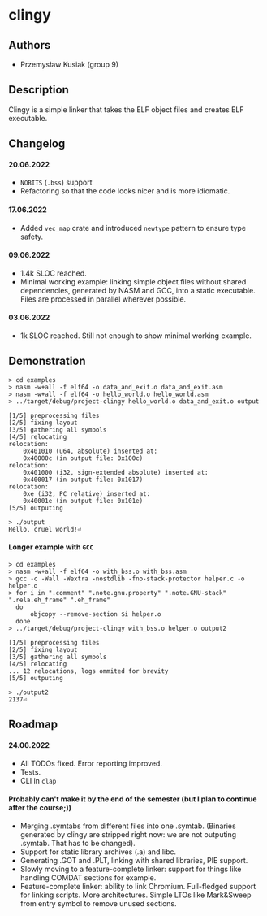 # clingy

## Authors
- Przemysław Kusiak (group 9)

## Description
Clingy is a simple linker that takes the ELF object files and creates ELF
executable.

## Changelog

#### 20.06.2022
 * `NOBITS` (`.bss`) support
 * Refactoring so that the code looks nicer and is more idiomatic.

#### 17.06.2022
 * Added `vec_map` crate and introduced `newtype` pattern to ensure type safety.

#### 09.06.2022
 * 1.4k SLOC reached.
 * Minimal working example: linking simple object files without shared
   dependencies, generated by NASM and GCC, into a static executable. Files are
   processed in parallel wherever possible.

#### 03.06.2022
 * 1k SLOC reached. Still not enough to show minimal working example.

## Demonstration

```
> cd examples
> nasm -w+all -f elf64 -o data_and_exit.o data_and_exit.asm
> nasm -w+all -f elf64 -o hello_world.o hello_world.asm
> ../target/debug/project-clingy hello_world.o data_and_exit.o output

[1/5] preprocessing files
[2/5] fixing layout
[3/5] gathering all symbols
[4/5] relocating
relocation:
    0x401010 (u64, absolute) inserted at:
    0x40000c (in output file: 0x100c)
relocation:
    0x401000 (i32, sign-extended absolute) inserted at:
    0x400017 (in output file: 0x1017)
relocation:
    0xe (i32, PC relative) inserted at:
    0x40001e (in output file: 0x101e)
[5/5] outputing

> ./output
Hello, cruel world!⏎
```

#### Longer example with `GCC`

```
> cd examples
> nasm -w+all -f elf64 -o with_bss.o with_bss.asm
> gcc -c -Wall -Wextra -nostdlib -fno-stack-protector helper.c -o helper.o
> for i in ".comment" ".note.gnu.property" ".note.GNU-stack" ".rela.eh_frame" ".eh_frame" 
  do
      objcopy --remove-section $i helper.o
  done
> ../target/debug/project-clingy with_bss.o helper.o output2

[1/5] preprocessing files
[2/5] fixing layout
[3/5] gathering all symbols
[4/5] relocating
... 12 relocations, logs ommited for brevity
[5/5] outputing

> ./output2
2137⏎
```

## Roadmap

#### 24.06.2022
 * All TODOs fixed. Error reporting improved. 
 * Tests.
 * CLI in `clap`

#### Probably can't make it by the end of the semester (but I plan to continue after the course;))
 * Merging .symtabs from different files into one .symtab. (Binaries generated
   by clingy are stripped right now: we are not outputing .symtab. That has to
   be changed).
 * Support for static library archives (.a) and libc.
 * Generating .GOT and .PLT, linking with shared libraries, PIE support.
 * Slowly moving to a feature-complete linker: support for things like handling
   COMDAT sections for example.
 * Feature-complete linker: ability to link Chromium. Full-fledged support for
   linking scripts. More architectures. Simple LTOs like Mark&Sweep from entry
   symbol to remove unused sections.


